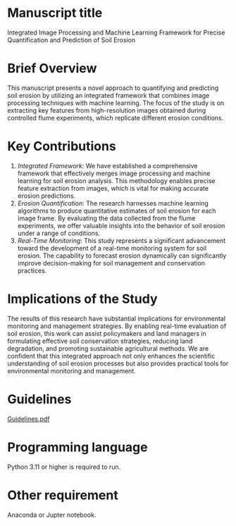 # Manuscript title
Integrated Image Processing and Machine Learning Framework for Precise Quantification and Prediction of Soil Erosion

# Brief Overview

This manuscript presents a novel approach to quantifying and predicting soil erosion by utilizing an integrated framework that combines image processing techniques with machine learning. The focus of the study is on extracting key features from high-resolution images obtained during controlled flume experiments, which replicate different erosion conditions.

# Key Contributions

1. *Integrated Framework*: We have established a comprehensive framework that effectively merges image processing and machine learning for soil erosion analysis. This methodology enables precise feature extraction from images, which is vital for making accurate erosion predictions.
2. *Erosion Quantification*: The research harnesses machine learning algorithms to produce quantitative estimates of soil erosion for each image frame. By evaluating the data collected from the flume experiments, we offer valuable insights into the behavior of soil erosion under a range of conditions.
3. *Real-Time Monitoring*: This study represents a significant advancement toward the development of a real-time monitoring system for soil erosion. The capability to forecast erosion dynamically can significantly improve decision-making for soil management and conservation practices.

# Implications of the Study

The results of this research have substantial implications for environmental monitoring and management strategies. By enabling real-time evaluation of soil erosion, this work can assist policymakers and land managers in formulating effective soil conservation strategies, reducing land degradation, and promoting sustainable agricultural methods.
We are confident that this integrated approach not only enhances the scientific understanding of soil erosion processes but also provides practical tools for environmental monitoring and management.

# Guidelines

[Guidelines.pdf](https://github.com/user-attachments/files/17460216/Guidelines.pdf)

# Programming language
Python 3.11 or higher is required to run.

# Other requirement
Anaconda or Jupter notebook.


